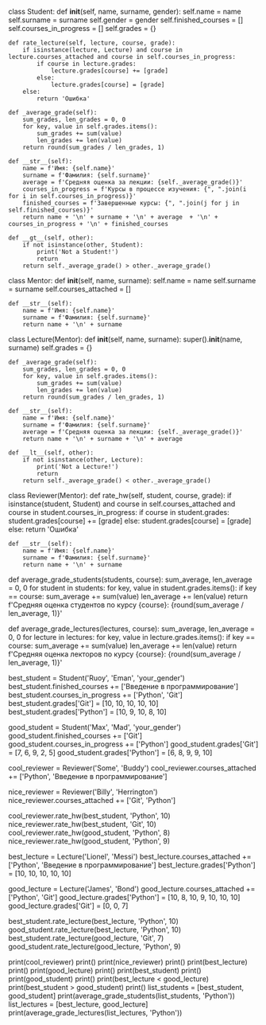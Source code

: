 class Student:
    def __init__(self, name, surname, gender):
        self.name = name
        self.surname = surname
        self.gender = gender
        self.finished_courses = []
        self.courses_in_progress = []
        self.grades = {}   

    def rate_lecture(self, lecture, course, grade):
        if isinstance(lecture, Lecture) and course in lecture.courses_attached and course in self.courses_in_progress:
            if course in lecture.grades:
                lecture.grades[course] += [grade]
            else:
                lecture.grades[course] = [grade]
        else:
            return 'Ошибка'

    def _average_grade(self):
        sum_grades, len_grades = 0, 0
        for key, value in self.grades.items():
            sum_grades += sum(value)
            len_grades += len(value)
        return round(sum_grades / len_grades, 1)
  
    def __str__(self):
        name = f'Имя: {self.name}'
        surname = f'Фамилия: {self.surname}'
        average = f'Средняя оценка за лекции: {self._average_grade()}'
        courses_in_progress = f'Курсы в процессе изучения: {", ".join(i for i in self.courses_in_progress)}'
        finished_courses = f'Завершенные курсы: {", ".join(j for j in self.finished_courses)}'
        return name + '\n' + surname + '\n' + average  + '\n' + courses_in_progress + '\n' + finished_courses
      
    def __gt__(self, other):
        if not isinstance(other, Student):
            print('Not a Student!')
            return
        return self._average_grade() > other._average_grade()


class Mentor:
    def __init__(self, name, surname):
        self.name = name
        self.surname = surname
        self.courses_attached = []

    def __str__(self):
        name = f'Имя: {self.name}'
        surname = f'Фамилия: {self.surname}'
        return name + '\n' + surname


class Lecture(Mentor):
    def __init__(self, name, surname):
        super().__init__(name, surname)
        self.grades = {}
      
    def _average_grade(self):
        sum_grades, len_grades = 0, 0
        for key, value in self.grades.items():
            sum_grades += sum(value)
            len_grades += len(value)
        return round(sum_grades / len_grades, 1)
  
    def __str__(self):
        name = f'Имя: {self.name}'
        surname = f'Фамилия: {self.surname}'
        average = f'Средняя оценка за лекции: {self._average_grade()}'
        return name + '\n' + surname + '\n' + average

    def __lt__(self, other):
        if not isinstance(other, Lecture):
            print('Not a Lecture!')
            return
        return self._average_grade() < other._average_grade()


class Reviewer(Mentor):
    def rate_hw(self, student, course, grade):
        if isinstance(student, Student) and course in self.courses_attached and course in student.courses_in_progress:
            if course in student.grades:
                student.grades[course] += [grade]
            else:
                student.grades[course] = [grade]
        else:
            return 'Ошибка'

    def __str__(self):
        name = f'Имя: {self.name}'
        surname = f'Фамилия: {self.surname}'
        return name + '\n' + surname


def average_grade_students(students, course):
    sum_average, len_average = 0, 0
    for student in students:
        for key, value in student.grades.items():
            if key == course:
                sum_average += sum(value)
                len_average += len(value)
    return f'Средняя оценка студентов по курсу {course}: {round(sum_average / len_average, 1)}'


def average_grade_lectures(lectures, course):
    sum_average, len_average = 0, 0
    for lecture in lectures:
        for key, value in lecture.grades.items():
            if key == course:
                sum_average += sum(value)
                len_average += len(value)
    return f'Средняя оценка лекторов по курсу {course}: {round(sum_average / len_average, 1)}'


best_student = Student('Ruoy', 'Eman', 'your_gender')
best_student.finished_courses += ['Введение в программирование']
best_student.courses_in_progress += ['Python', 'Git']
best_student.grades['Git'] = [10, 10, 10, 10, 10]
best_student.grades['Python'] = [10, 9, 10, 8, 10]

good_student = Student('Max', 'Mad', 'your_gender')
good_student.finished_courses += ['Git']
good_student.courses_in_progress += ['Python']
good_student.grades['Git'] = [7, 6, 9, 2, 5]
good_student.grades['Python'] = [6, 8, 9, 9, 10]

cool_reviewer = Reviewer('Some', 'Buddy')
cool_reviewer.courses_attached += ['Python', 'Введение в программирование']

nice_reviewer = Reviewer('Billy', 'Herrington')
nice_reviewer.courses_attached += ['Git', 'Python']

cool_reviewer.rate_hw(best_student, 'Python', 10)
nice_reviewer.rate_hw(best_student, 'Git', 10)
cool_reviewer.rate_hw(good_student, 'Python', 8)
nice_reviewer.rate_hw(good_student, 'Python', 9)

best_lecture = Lecture('Lionel', 'Messi')
best_lecture.courses_attached += ['Python', 'Введение в программирование']
best_lecture.grades['Python'] = [10, 10, 10, 10, 10]

good_lecture = Lecture('James', 'Bond')
good_lecture.courses_attached += ['Python', 'Git']
good_lecture.grades['Python'] = [10, 8, 10, 9, 10, 10, 10]
good_lecture.grades['Git'] = [0, 0, 7]

best_student.rate_lecture(best_lecture, 'Python', 10)
good_student.rate_lecture(best_lecture, 'Python', 10)
best_student.rate_lecture(good_lecture, 'Git', 7)
good_student.rate_lecture(good_lecture, 'Python', 9)

print(cool_reviewer)
print()
print(nice_reviewer)
print()
print(best_lecture)
print()
print(good_lecture)
print()
print(best_student)
print()
print(good_student)
print()
print(best_lecture < good_lecture)
print(best_student > good_student)
print()
list_students = [best_student, good_student]
print(average_grade_students(list_students, 'Python'))
list_lectures = [best_lecture, good_lecture]
print(average_grade_lectures(list_lectures, 'Python'))